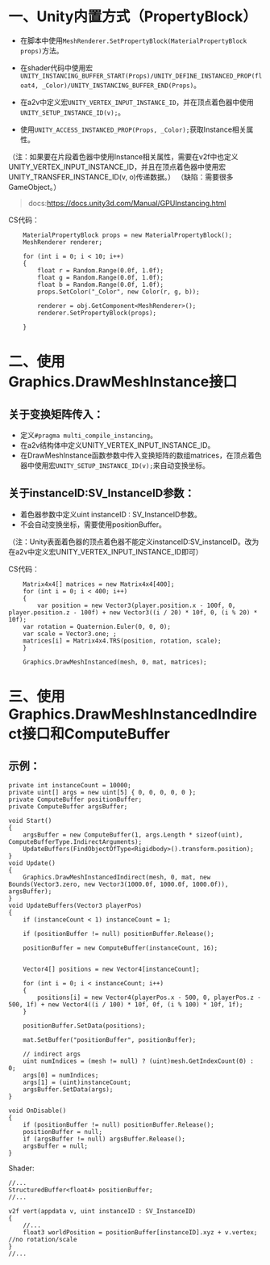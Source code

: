 ﻿# 一、Unity内置方式（PropertyBlock）

- 在脚本中使用`MeshRenderer.SetPropertyBlock(MaterialPropertyBlock props)`方法。

- 在shader代码中使用宏`UNITY_INSTANCING_BUFFER_START(Props)/UNITY_DEFINE_INSTANCED_PROP(float4, _Color)/UNITY_INSTANCING_BUFFER_END(Props)`。

- 在a2v中定义宏`UNITY_VERTEX_INPUT_INSTANCE_ID`，并在顶点着色器中使用`UNITY_SETUP_INSTANCE_ID(v);`。

- 使用`UNITY_ACCESS_INSTANCED_PROP(Props, _Color);`获取Instance相关属性。


（注：如果要在片段着色器中使用Instance相关属性，需要在v2f中也定义UNITY_VERTEX_INPUT_INSTANCE_ID，并且在顶点着色器中使用宏UNITY_TRANSFER_INSTANCE_ID(v, o)传递数据。）
（缺陷：需要很多GameObject。）

>docs:https://docs.unity3d.com/Manual/GPUInstancing.html

CS代码：
```CSharp
	MaterialPropertyBlock props = new MaterialPropertyBlock();
	MeshRenderer renderer;

	for (int i = 0; i < 10; i++)
	{
		float r = Random.Range(0.0f, 1.0f);
		float g = Random.Range(0.0f, 1.0f);
		float b = Random.Range(0.0f, 1.0f);
		props.SetColor("_Color", new Color(r, g, b));

		renderer = obj.GetComponent<MeshRenderer>();
		renderer.SetPropertyBlock(props);

	}
```


# 二、使用Graphics.DrawMeshInstance接口  

## 关于变换矩阵传入：

- 定义`#pragma multi_compile_instancing`。
- 在a2v结构体中定义UNITY_VERTEX_INPUT_INSTANCE_ID。
- 在DrawMeshInstance函数参数中传入变换矩阵的数组matrices，在顶点着色器中使用宏`UNITY_SETUP_INSTANCE_ID(v);`来自动变换坐标。

## 关于instanceID:SV_InstanceID参数：

- 着色器参数中定义uint instanceID : SV_InstanceID参数。
- 不会自动变换坐标，需要使用positionBuffer。

（注：Unity表面着色器的顶点着色器不能定义instanceID:SV_instanceID。改为在a2v中定义宏UNITY_VERTEX_INPUT_INSTANCE_ID即可）



CS代码：
```CSharp
	Matrix4x4[] matrices = new Matrix4x4[400];
	for (int i = 0; i < 400; i++)
	{
		var position = new Vector3(player.position.x - 100f, 0, player.position.z - 100f) + new Vector3((i / 20) * 10f, 0, (i % 20) * 10f);
	var rotation = Quaternion.Euler(0, 0, 0);
	var scale = Vector3.one; ;
	matrices[i] = Matrix4x4.TRS(position, rotation, scale);
	}

	Graphics.DrawMeshInstanced(mesh, 0, mat, matrices);
```



# 三、使用Graphics.DrawMeshInstancedIndirect接口和ComputeBuffer  


## 示例：
```CSharp
private int instanceCount = 10000;
private uint[] args = new uint[5] { 0, 0, 0, 0, 0 };
private ComputeBuffer positionBuffer;
private ComputeBuffer argsBuffer;

void Start()
{
	argsBuffer = new ComputeBuffer(1, args.Length * sizeof(uint), ComputeBufferType.IndirectArguments);
	UpdateBuffers(FindObjectOfType<Rigidbody>().transform.position);
}
void Update()
{
	Graphics.DrawMeshInstancedIndirect(mesh, 0, mat, new Bounds(Vector3.zero, new Vector3(1000.0f, 1000.0f, 1000.0f)), argsBuffer);
}
void UpdateBuffers(Vector3 playerPos)
{
	if (instanceCount < 1) instanceCount = 1;

	if (positionBuffer != null) positionBuffer.Release();

	positionBuffer = new ComputeBuffer(instanceCount, 16);


	Vector4[] positions = new Vector4[instanceCount];

	for (int i = 0; i < instanceCount; i++)
	{
		positions[i] = new Vector4(playerPos.x - 500, 0, playerPos.z - 500, 1f) + new Vector4((i / 100) * 10f, 0f, (i % 100) * 10f, 1f);
	}

	positionBuffer.SetData(positions);

	mat.SetBuffer("positionBuffer", positionBuffer);

	// indirect args
	uint numIndices = (mesh != null) ? (uint)mesh.GetIndexCount(0) : 0;
	args[0] = numIndices;
	args[1] = (uint)instanceCount;
	argsBuffer.SetData(args);
}

void OnDisable()
{
	if (positionBuffer != null) positionBuffer.Release();
	positionBuffer = null;
	if (argsBuffer != null) argsBuffer.Release();
	argsBuffer = null;
}
```
Shader:
```
//...
StructuredBuffer<float4> positionBuffer;
//...

v2f vert(appdata v, uint instanceID : SV_InstanceID)
{
	//...
	float3 worldPosition = positionBuffer[instanceID].xyz + v.vertex;    //no rotation/scale
}
//...
```




